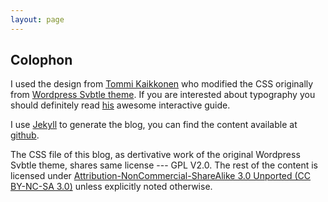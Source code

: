 ```yaml
---
layout: page
---
```


<h2>Colophon</h2>


I used the design from [Tommi Kaikkonen][tommi-website] who modified the CSS
originally from [Wordpress Svbtle theme][wp-svbtle]. If you are interested about
typography you should definitely read [his][tommi-typography] awesome interactive guide.

I use [Jekyll](http://jekyllrb.com) to generate the blog, you can find the content
available at [github][github-blog].

The CSS file of this blog, as dertivative work of the original Wordpress Svbtle
theme,
shares same license --- GPL V2.0. The rest of the content is licensed under [Attribution-NonCommercial-ShareAlike 3.0 Unported (CC BY-NC-SA 3.0)][cc-nc-sa] unless explicitly
noted otherwise.

[cc-nc-sa]: http://creativecommons.org/licenses/by-nc-sa/3.0/
[github-blog]: https://github.com/saeed-abdullah/saeedabdullah.com
[tommi-website]: http://kaikkonendesign.fi/
[tommi-typography]: http://kaikkonendesign.fi/typography/
[wp-svbtle]: http://wp-svbtle.com/


